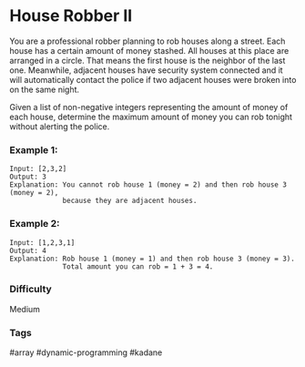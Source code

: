 # House Robber II

You are a professional robber planning to rob houses along a street. Each
house has a certain amount of money stashed. All houses at this place are
arranged in a circle. That means the first house is the neighbor of the
last one. Meanwhile, adjacent houses have security system connected and
it will automatically contact the police if two adjacent houses were broken
into on the same night.

Given a list of non-negative integers representing the amount of money of
each house, determine the maximum amount of money you can rob tonight
without alerting the police.

### Example 1:

```
Input: [2,3,2]
Output: 3
Explanation: You cannot rob house 1 (money = 2) and then rob house 3 (money = 2),
             because they are adjacent houses.
```

### Example 2:

```
Input: [1,2,3,1]
Output: 4
Explanation: Rob house 1 (money = 1) and then rob house 3 (money = 3).
             Total amount you can rob = 1 + 3 = 4.
```

### Difficulty

Medium

### Tags

#array #dynamic-programming #kadane
